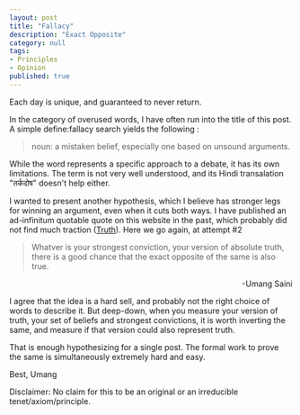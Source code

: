 ```yaml
---
layout: post
title: "Fallacy"
description: "Exact Opposite"
category: null
tags: 
- Principles
- Opinion
published: true
---
```

 
Each day is unique, and guaranteed to never return. 

In the category of overused words, I have often run into the title of this post. A simple define:fallacy search yields the following :

> noun: a mistaken belief, especially one based on unsound arguments.

While the word represents a specific approach to a debate, it has its own limitations. The term is not very well understood, and its Hindi transalation "तर्कदोष" doesn't help either.

I wanted to present another hypothesis, which I believe has stronger legs for winning an argument, even when it cuts both ways. I have published an ad-infinitum quotable quote on this website in the past, which probably did not find much traction ([Truth](../../../2006/09/absolute-truth_27/)). Here we go again, at attempt #2

> Whatver is your strongest conviction, your version of absolute truth, there is a good chance that the exact opposite of the same is also true. 
<p align="right">
-Umang Saini 
 </p>
 
I agree that the idea is a hard sell, and probably not the right choice of words to describe it. But deep-down, when you measure your version of truth, your set of beliefs and strongest convictions, it is worth inverting the same, and measure if that version could also represent truth.
 
That is enough hypothesizing for a single post. The formal work to prove the same is simultaneously extremely hard and easy. 
 
Best, Umang

Disclaimer: No claim for this to be an original or an irreducible tenet/axiom/principle.


